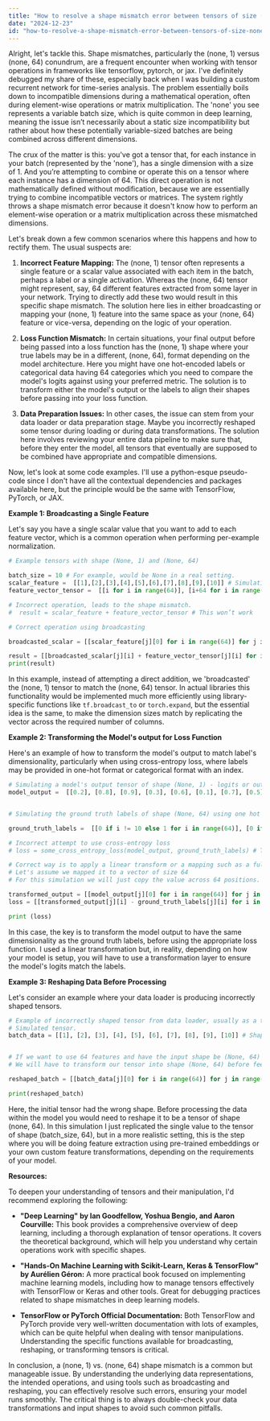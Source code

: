 ```yaml
---
title: "How to resolve a shape mismatch error between tensors of size (None, 1) and (None, 64)?"
date: "2024-12-23"
id: "how-to-resolve-a-shape-mismatch-error-between-tensors-of-size-none-1-and-none-64"
---
```


Alright, let's tackle this. Shape mismatches, particularly the (none, 1) versus (none, 64) conundrum, are a frequent encounter when working with tensor operations in frameworks like tensorflow, pytorch, or jax. I've definitely debugged my share of these, especially back when I was building a custom recurrent network for time-series analysis. The problem essentially boils down to incompatible dimensions during a mathematical operation, often during element-wise operations or matrix multiplication. The 'none' you see represents a variable batch size, which is quite common in deep learning, meaning the issue isn’t necessarily about a static size incompatibility but rather about how these potentially variable-sized batches are being combined across different dimensions.

The crux of the matter is this: you've got a tensor that, for each instance in your batch (represented by the 'none'), has a single dimension with a size of 1. And you’re attempting to combine or operate this on a tensor where each instance has a dimension of 64. This direct operation is not mathematically defined without modification, because we are essentially trying to combine incompatible vectors or matrices. The system rightly throws a shape mismatch error because it doesn't know how to perform an element-wise operation or a matrix multiplication across these mismatched dimensions.

Let's break down a few common scenarios where this happens and how to rectify them. The usual suspects are:

1. **Incorrect Feature Mapping:** The (none, 1) tensor often represents a single feature or a scalar value associated with each item in the batch, perhaps a label or a single activation. Whereas the (none, 64) tensor might represent, say, 64 different features extracted from some layer in your network. Trying to directly add these two would result in this specific shape mismatch. The solution here lies in either broadcasting or mapping your (none, 1) feature into the same space as your (none, 64) feature or vice-versa, depending on the logic of your operation.

2. **Loss Function Mismatch:** In certain situations, your final output before being passed into a loss function has the (none, 1) shape where your true labels may be in a different, (none, 64), format depending on the model architecture. Here you might have one hot-encoded labels or categorical data having 64 categories which you need to compare the model's logits against using your preferred metric. The solution is to transform either the model's output or the labels to align their shapes before passing into your loss function.

3. **Data Preparation Issues:** In other cases, the issue can stem from your data loader or data preparation stage. Maybe you incorrectly reshaped some tensor during loading or during data transformations. The solution here involves reviewing your entire data pipeline to make sure that, before they enter the model, all tensors that eventually are supposed to be combined have appropriate and compatible dimensions.

Now, let's look at some code examples. I'll use a python-esque pseudo-code since I don't have all the contextual dependencies and packages available here, but the principle would be the same with TensorFlow, PyTorch, or JAX.

**Example 1: Broadcasting a Single Feature**

Let's say you have a single scalar value that you want to add to each feature vector, which is a common operation when performing per-example normalization.

```python
# Example tensors with shape (None, 1) and (None, 64)

batch_size = 10 # For example, would be None in a real setting.
scalar_feature =  [[1],[2],[3],[4],[5],[6],[7],[8],[9],[10]] # Simulating a tensor of shape (batch_size, 1)
feature_vector_tensor =  [[i for i in range(64)], [i+64 for i in range(64)], [i+128 for i in range(64)], [i+192 for i in range(64)], [i+256 for i in range(64)], [i+320 for i in range(64)], [i+384 for i in range(64)], [i+448 for i in range(64)], [i+512 for i in range(64)], [i+576 for i in range(64)]] # Simulating a tensor of shape (batch_size, 64)

# Incorrect operation, leads to the shape mismatch.
#  result = scalar_feature + feature_vector_tensor # This won’t work

# Correct operation using broadcasting

broadcasted_scalar = [[scalar_feature[j][0] for i in range(64)] for j in range(batch_size) ] # Creating a tensor of (batch_size, 64)

result = [[broadcasted_scalar[j][i] + feature_vector_tensor[j][i] for i in range(64) ] for j in range(batch_size) ] # element-wise additon which will work.
print(result)

```

In this example, instead of attempting a direct addition, we 'broadcasted' the (none, 1) tensor to match the (none, 64) tensor. In actual libraries this functionality would be implemented much more efficiently using library-specific functions like `tf.broadcast_to` or `torch.expand`, but the essential idea is the same, to make the dimension sizes match by replicating the vector across the required number of columns.

**Example 2: Transforming the Model's output for Loss Function**

Here's an example of how to transform the model's output to match label's dimensionality, particularly when using cross-entropy loss, where labels may be provided in one-hot format or categorical format with an index.

```python
# Simulating a model's output tensor of shape (None, 1) - logits or output of some layer.
model_output =  [[0.2], [0.8], [0.9], [0.3], [0.6], [0.1], [0.7], [0.5], [0.4], [0.3]] # shape (batch_size, 1)


# Simulating the ground truth labels of shape (None, 64) using one hot encoding.

ground_truth_labels =  [[0 if i != 10 else 1 for i in range(64)], [0 if i != 5 else 1 for i in range(64)], [0 if i != 12 else 1 for i in range(64)], [0 if i != 20 else 1 for i in range(64)], [0 if i != 32 else 1 for i in range(64)], [0 if i != 1 else 1 for i in range(64)], [0 if i != 4 else 1 for i in range(64)], [0 if i != 60 else 1 for i in range(64)], [0 if i != 12 else 1 for i in range(64)], [0 if i != 50 else 1 for i in range(64)]] # shape (batch_size, 64)

# Incorrect attempt to use cross-entropy loss
# loss = some_cross_entropy_loss(model_output, ground_truth_labels) # This will throw shape error

# Correct way is to apply a linear transform or a mapping such as a fully connected layer
# Let's assume we mapped it to a vector of size 64
# For this simulation we will just copy the value across 64 positions.

transformed_output = [[model_output[j][0] for i in range(64)] for j in range(batch_size)] # shape (batch_size, 64)
loss = [[transformed_output[j][i] - ground_truth_labels[j][i] for i in range(64)] for j in range(batch_size)] # Just for the sake of simulation. In reality you will compute an actual loss using cross entropy loss.

print (loss)
```

In this case, the key is to transform the model output to have the same dimensionality as the ground truth labels, before using the appropriate loss function. I used a linear transformation but, in reality, depending on how your model is setup, you will have to use a transformation layer to ensure the model's logits match the labels.

**Example 3: Reshaping Data Before Processing**

Let's consider an example where your data loader is producing incorrectly shaped tensors.

```python
# Example of incorrectly shaped tensor from data loader, usually as a tensor of shape (None, 1) rather than (None, N_FEATURES)
# Simulated tensor.
batch_data = [[1], [2], [3], [4], [5], [6], [7], [8], [9], [10]] # Shape: (batch_size, 1)


# If we want to use 64 features and have the input shape be (None, 64) instead.
# We will have to transform our tensor into shape (None, 64) before feeding into model.

reshaped_batch = [[batch_data[j][0] for i in range(64)] for j in range(batch_size)] # Using the same broadcasting logic as above to create shape (batch_size, 64)

print(reshaped_batch)

```

Here, the initial tensor had the wrong shape. Before processing the data within the model you would need to reshape it to be a tensor of shape (none, 64). In this simulation I just replicated the single value to the tensor of shape (batch_size, 64), but in a more realistic setting, this is the step where you will be doing feature extraction using pre-trained embeddings or your own custom feature transformations, depending on the requirements of your model.

**Resources:**

To deepen your understanding of tensors and their manipulation, I'd recommend exploring the following:

*   **"Deep Learning" by Ian Goodfellow, Yoshua Bengio, and Aaron Courville:** This book provides a comprehensive overview of deep learning, including a thorough explanation of tensor operations. It covers the theoretical background, which will help you understand why certain operations work with specific shapes.

*   **"Hands-On Machine Learning with Scikit-Learn, Keras & TensorFlow" by Aurélien Géron:** A more practical book focused on implementing machine learning models, including how to manage tensors effectively with TensorFlow or Keras and other tools. Great for debugging practices related to shape mismatches in deep learning models.

*   **TensorFlow or PyTorch Official Documentation:** Both TensorFlow and PyTorch provide very well-written documentation with lots of examples, which can be quite helpful when dealing with tensor manipulations. Understanding the specific functions available for broadcasting, reshaping, or transforming tensors is critical.

In conclusion, a (none, 1) vs. (none, 64) shape mismatch is a common but manageable issue. By understanding the underlying data representations, the intended operations, and using tools such as broadcasting and reshaping, you can effectively resolve such errors, ensuring your model runs smoothly. The critical thing is to always double-check your data transformations and input shapes to avoid such common pitfalls.
